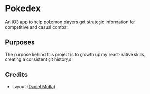# Pokedex
An iOS app to help pokemon players get strategic information for competitive and casual combat.

## Purposes
The purpose behind this project is to growth up my react-native skills, creating a consistent git history,s

## Credits
- Layout ([Daniel Motta](https://www.linkedin.com/in/danimotta/))
